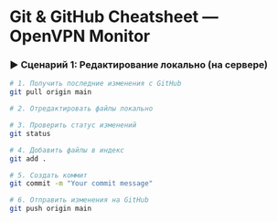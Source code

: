 # Git & GitHub Cheatsheet — OpenVPN Monitor

### ▶️ Сценарий 1: Редактирование локально (на сервере)

```bash
# 1. Получить последние изменения с GitHub
git pull origin main

# 2. Отредактировать файлы локально

# 3. Проверить статус изменений
git status

# 4. Добавить файлы в индекс
git add .

# 5. Создать коммит
git commit -m "Your commit message"

# 6. Отправить изменения на GitHub
git push origin main
```
